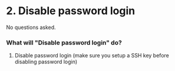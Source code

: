 # 2. Disable password login

No questions asked.

### What will "Disable password login" do?
1. Disable password login (make sure you setup a SSH key before disabling password login)

